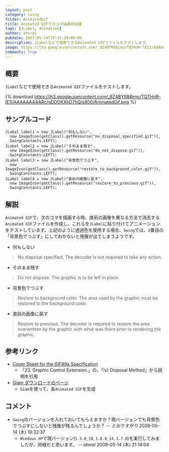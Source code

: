 ```yaml
---
layout: post
category: swing
folder: AnimatedGif
title: Animated GIFでのコマ描画時処理
tags: [JLabel, Animation]
author: aterai
pubdate: 2007-05-14T19:32:29+09:00
description: JLabelなどで使用できるAnimated GIFファイルをテストします。
image: https://lh3.googleusercontent.com/_9Z4BYR88imo/TQTHnR-lE1I/AAAAAAAAARc/gDDOKXhD7hQ/s800/AnimatedGif.png
comments: true
---
```

## 概要
`JLabel`などで使用できる`Animated GIF`ファイルをテストします。

{% download https://lh3.googleusercontent.com/_9Z4BYR88imo/TQTHnR-lE1I/AAAAAAAAARc/gDDOKXhD7hQ/s800/AnimatedGif.png %}

## サンプルコード
<pre class="prettyprint"><code>JLabel label1 = new JLabel("何もしない",
  new ImageIcon(getClass().getResource("no_disposal_specified.gif")),
  SwingConstants.LEFT);
JLabel label2 = new JLabel("そのまま残す",
  new ImageIcon(getClass().getResource("do_not_dispose.gif")),
  SwingConstants.LEFT);
JLabel label3 = new JLabel("背景色でつぶす",
  new ImageIcon(getClass().getResource("restore_to_background_color.gif")),
  SwingConstants.LEFT);
JLabel label4 = new JLabel("直前の画像に戻す",
  new ImageIcon(getClass().getResource("restore_to_previous.gif")),
  SwingConstants.LEFT);
</code></pre>

## 解説
`Animated GIF`で、次のコマを描画する時、直前の画像を異なる方法で消去する`Animated GIF`ファイルを作成し、これらを`JLabel`に貼り付けてアニメーションをテストしています。上記のように透過色を使用する場合、`Swing`では、`3`番目の「背景色でつぶす」にしておかないと残像が出てしまうようです。

- 何もしない

<!-- dummy comment line for breaking list -->
<blockquote><p>
 No disposal specified. The decoder is not required to take any action.
</p></blockquote>

- そのまま残す

<!-- dummy comment line for breaking list -->
<blockquote><p>
 Do not dispose. The graphic is to be left in place.
</p></blockquote>

- 背景色でつぶす

<!-- dummy comment line for breaking list -->
<blockquote><p>
 Restore to background color. The area used by the graphic must be restored to the background color.
</p></blockquote>

- 直前の画像に戻す

<!-- dummy comment line for breaking list -->
<blockquote><p>
 Restore to previous. The decoder is required to restore the area overwritten by the graphic with what was there prior to rendering the graphic.
</p></blockquote>

## 参考リンク
- [Cover Sheet for the GIF89a Specification](http://www.w3.org/Graphics/GIF/spec-gif89a.txt)
    - 「23. Graphic Control Extension.」の、「iv) Disposal Method」から説明を引用
- [Giam ダウンロードのページ](http://homepage3.nifty.com/furumizo/giamd.htm)
    - `Giam`を使って、各`Animated GIF`を生成

<!-- dummy comment line for breaking list -->

## コメント
- `Swing`のバージョンを入れておいてもらえますか？現バージョンでも背景色でつぶすにしないと残像が残るんでしょうか？ -- *とおりすがり* 2009-05-14 (木) 19:32:37
    - `Windows XP`で現バージョン(`1.5.0_18`, `1.6.0_14`, `1.7.0`)を実行してみましたが、同様だと思います。 -- *aterai* 2009-05-14 (木) 21:14:04

<!-- dummy comment line for breaking list -->
